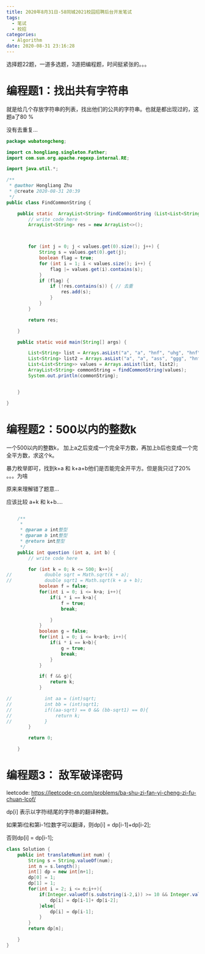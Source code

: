 ```yaml
---
title: 2020年8月31日-58同城2021校园招聘后台开发笔试
tags:
  - 笔试
  - 校招
categories:
  - Algorithm
date: 2020-08-31 23:16:28
---
```



选择题22题，一道多选题，3道把编程题，时间挺紧张的。。。

# 编程题1：找出共有字符串

就是给几个存放字符串的列表，找出他们的公共的字符串。也就是都出现过的，这题a了80 %

没有去重复...

```java
package wubatongcheng;

import cn.hongliang.singleton.Father;
import com.sun.org.apache.regexp.internal.RE;

import java.util.*;

/**
 * @author Hongliang Zhu
 * @create 2020-08-31 20:39
 */
public class FindCommonString {

    public static  ArrayList<String> findCommonString (List<List<String>> values) {
        // write code here
        ArrayList<String> res = new ArrayList<>();



        for (int j = 0; j < values.get(0).size(); j++) {
            String s = values.get(0).get(j);
            boolean flag = true;
            for (int i = 1; i < values.size(); i++) {
                flag |= values.get(i).contains(s);
            }
            if (flag) {
                if (!res.contains(s)) { // 去重
                    res.add(s);
                }
            }
        }

        return res;

    }

    public static void main(String[] args) {

        List<String> list = Arrays.asList("a", "a", "hnf", "uhg", "hnf");
        List<String> list2 = Arrays.asList("a", "a", "ass", "ggg", "hnf");
        List<List<String>> values = Arrays.asList(list, list2);
        ArrayList<String> commonString = findCommonString(values);
        System.out.println(commonString);


    }

}

```







# 编程题2：500以内的整数k

一个500以内的整数k， 加上a之后变成一个完全平方数，再加上b后也变成一个完全平方数，求这个k。

暴力枚举即可，找到k+a 和 k+a+b他们是否能完全开平方。但是我只过了20% 。。。为啥

原来来理解错了题意... 

应该比较 a+k 和 k+b....

```java 

    /**
     *
     * @param a int整型
     * @param b int整型
     * @return int整型
     */
    public int question (int a, int b) {
        // write code here

        for (int k = 0; k <= 500; k++){
//            double sqrt = Math.sqrt(k + a);
//            double sqrt1 = Math.sqrt(k + a + b);
            boolean f = false;
            for(int i = 0; i <= k+a; i++){
                if(i * i == k+a){
                    f = true;
                    break;

                }
            }
            boolean g = false;
            for(int i = 0; i <= k+a+b; i++){
                if(i * i == k+b){
                    g = true;
                    break;
                }
            }

            if( f && g){
                return k;
            }

//            int aa = (int)sqrt;
//            int bb = (int)sqrt1;
//            if((aa-sqrt) == 0 && (bb-sqrt1) == 0){
//                return k;
//            }
        }

        return 0;

    }

```





# 编程题3： 敌军破译密码

leetcode: https://leetcode-cn.com/problems/ba-shu-zi-fan-yi-cheng-zi-fu-chuan-lcof/ 

 dp[i] 表示以字符i结尾的字符串的翻译种数。

如果第i位和第i-1位数字可以翻译，则dp[i] = dp[i-1]+dp[i-2];

否则dp[i] = dp[i-1];

```java
class Solution {
    public int translateNum(int num) {
        String s = String.valueOf(num);
        int n = s.length();
        int[] dp = new int[n+1];
        dp[0] = 1;
        dp[1] = 1;
        for(int i = 2; i <= n;i++){
            if(Integer.valueOf(s.substring(i-2,i)) >= 10 && Integer.valueOf(s.substring(i-2,i)) <= 25  ){
                dp[i] = dp[i-1]+ dp[i-2];
            }else{
                dp[i] = dp[i-1];
            }
        }
        return dp[n];

    }
}
```



